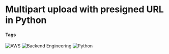 # Multipart upload with presigned URL in Python


#### Tags

<a>
<img alt="AWS" src="https://img.shields.io/badge/AWS-8A2BE2" />
<a>
<img alt="Backend Engineering" src="https://img.shields.io/badge/Backend_Engineering-8A2BE2" />
<a>
<img alt="Python" src="https://img.shields.io/badge/Python-8A2BE2" />